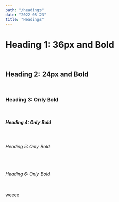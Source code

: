 ```yaml
---
path: "/headings"
date: "2022-08-23"
title: "Headings"
---
```


# Heading 1: 36px and Bold
<br>

## Heading 2: 24px and Bold
<br>

### Heading 3: Only Bold
<br>

##### Heading 4: Only Bold
<br>

###### Heading 5: Only Bold
<br>

###### Heading 6: Only Bold
<br>
weeee
